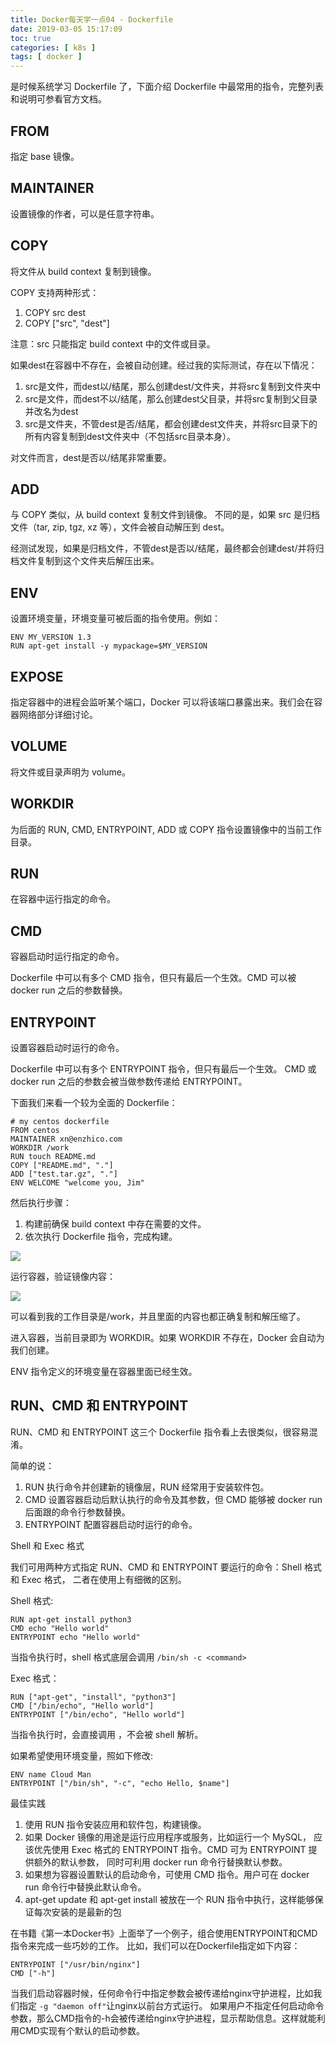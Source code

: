 ```yaml
---
title: Docker每天学一点04 - Dockerfile
date: 2019-03-05 15:17:09
toc: true
categories: [ k8s ]
tags: [ docker ]
---
```


是时候系统学习 Dockerfile 了，下面介绍 Dockerfile 中最常用的指令，完整列表和说明可参看官方文档。
<!-- more -->

## FROM

指定 base 镜像。

## MAINTAINER

设置镜像的作者，可以是任意字符串。

## COPY

将文件从 build context 复制到镜像。

COPY 支持两种形式：

1. COPY src dest
2. COPY ["src", "dest"]

注意：src 只能指定 build context 中的文件或目录。

如果dest在容器中不存在，会被自动创建。经过我的实际测试，存在以下情况：

1. src是文件，而dest以/结尾，那么创建dest/文件夹，并将src复制到文件夹中
1. src是文件，而dest不以/结尾，那么创建dest父目录，并将src复制到父目录并改名为dest
1. src是文件夹，不管dest是否/结尾，都会创建dest文件夹，并将src目录下的所有内容复制到dest文件夹中（不包括src目录本身）。

对文件而言，dest是否以/结尾非常重要。

## ADD

与 COPY 类似，从 build context 复制文件到镜像。
不同的是，如果 src 是归档文件（tar, zip, tgz, xz 等），文件会被自动解压到 dest。

经测试发现，如果是归档文件，不管dest是否以/结尾，最终都会创建dest/并将归档文件复制到这个文件夹后解压出来。

## ENV

设置环境变量，环境变量可被后面的指令使用。例如：

```
ENV MY_VERSION 1.3
RUN apt-get install -y mypackage=$MY_VERSION
```

## EXPOSE

指定容器中的进程会监听某个端口，Docker 可以将该端口暴露出来。我们会在容器网络部分详细讨论。

## VOLUME

将文件或目录声明为 volume。

## WORKDIR

为后面的 RUN, CMD, ENTRYPOINT, ADD 或 COPY 指令设置镜像中的当前工作目录。

## RUN

在容器中运行指定的命令。

## CMD

容器启动时运行指定的命令。

Dockerfile 中可以有多个 CMD 指令，但只有最后一个生效。CMD 可以被 docker run 之后的参数替换。

## ENTRYPOINT

设置容器启动时运行的命令。

Dockerfile 中可以有多个 ENTRYPOINT 指令，但只有最后一个生效。
CMD 或 docker run 之后的参数会被当做参数传递给 ENTRYPOINT。

下面我们来看一个较为全面的 Dockerfile：

```
# my centos dockerfile
FROM centos
MAINTAINER xn@enzhico.com
WORKDIR /work
RUN touch README.md
COPY ["README.md", "."]
ADD ["test.tar.gz", "."]
ENV WELCOME "welcome you, Jim"
```

然后执行步骤：

1. 构建前确保 build context 中存在需要的文件。
2. 依次执行 Dockerfile 指令，完成构建。

![](https://xnstatic-1253397658.file.myqcloud.com/docker15.png)

运行容器，验证镜像内容：

![](https://xnstatic-1253397658.file.myqcloud.com/docker16.png)

可以看到我的工作目录是/work，并且里面的内容也都正确复制和解压缩了。

进入容器，当前目录即为 WORKDIR。如果 WORKDIR 不存在，Docker 会自动为我们创建。

ENV 指令定义的环境变量在容器里面已经生效。

## RUN、CMD 和 ENTRYPOINT

RUN、CMD 和 ENTRYPOINT 这三个 Dockerfile 指令看上去很类似，很容易混淆。

简单的说：

1. RUN 执行命令并创建新的镜像层，RUN 经常用于安装软件包。
2. CMD 设置容器启动后默认执行的命令及其参数，但 CMD 能够被 docker run 后面跟的命令行参数替换。
3. ENTRYPOINT 配置容器启动时运行的命令。

Shell 和 Exec 格式

我们可用两种方式指定 RUN、CMD 和 ENTRYPOINT 要运行的命令：Shell 格式和 Exec 格式，
二者在使用上有细微的区别。

Shell 格式:

```
RUN apt-get install python3  
CMD echo "Hello world"  
ENTRYPOINT echo "Hello world" 
```

当指令执行时，shell 格式底层会调用 `/bin/sh -c <command>`

Exec 格式：

```
RUN ["apt-get", "install", "python3"]  
CMD ["/bin/echo", "Hello world"]  
ENTRYPOINT ["/bin/echo", "Hello world"]
```

当指令执行时，会直接调用 <command>，不会被 shell 解析。

如果希望使用环境变量，照如下修改:

```
ENV name Cloud Man  
ENTRYPOINT ["/bin/sh", "-c", "echo Hello, $name"]
```

最佳实践

1. 使用 RUN 指令安装应用和软件包，构建镜像。
2. 如果 Docker 镜像的用途是运行应用程序或服务，比如运行一个 MySQL，
   应该优先使用 Exec 格式的 ENTRYPOINT 指令。CMD 可为 ENTRYPOINT 提供额外的默认参数，
   同时可利用 docker run 命令行替换默认参数。
3. 如果想为容器设置默认的启动命令，可使用 CMD 指令。用户可在 docker run 命令行中替换此默认命令。
4. apt-get update 和 apt-get install 被放在一个 RUN 指令中执行，这样能够保证每次安装的是最新的包

在书籍《第一本Docker书》上面举了一个例子，组合使用ENTRYPOINT和CMD指令来完成一些巧妙的工作。
比如，我们可以在Dockerfile指定如下内容：

```
ENTRYPOINT ["/usr/bin/nginx"]
CMD ["-h"]
```

当我们启动容器时候，任何命令行中指定参数会被传递给nginx守护进程，比如我们指定 `-g "daemon off"`让nginx以前台方式运行。
如果用户不指定任何启动命令参数，那么CMD指令的-h会被传递给nginx守护进程，显示帮助信息。这样就能利用CMD实现有个默认的启动参数。
